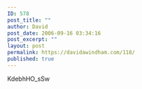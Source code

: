 ```yaml
---
ID: 578
post_title: ""
author: David
post_date: 2006-09-16 03:34:16
post_excerpt: ""
layout: post
permalink: https://davidawindham.com/118/
published: true
---
```

<!--yt_video-->KdebhHO_sSw<!--/yt_video-->